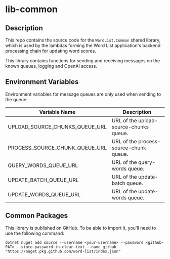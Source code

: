 # lib-common

## Description

This repo contains the source code for the `WordList.Common` shared library, which is used by the lambdas forming the Word List application's backend processing chain for updating word scores.

This library contains functions for sending and receiving messages on the known queues, logging and OpenAI access.

## Environment Variables

Environment variables for message queues are only used when sending to the queue:

| Variable Name      | Description                                        |
|--------------------|----------------------------------------------------|
| UPLOAD_SOURCE_CHUNKS_QUEUE_URL | URL of the upload-source-chunks queue. |
| PROCESS_SOURCE_CHUNK_QUEUE_URL | URL of the process-source-chunk queue. |
| QUERY_WORDS_QUEUE_URL          | URL of the query-words queue.          |
| UPDATE_BATCH_QUEUE_URL         | URL of the update-batch queue.         |
| UPDATE_WORDS_QUEUE_URL         | URL of the update-words queue.         |

## Common Packages

This library is published on GitHub.  To be able to import it, you'll need to use the following command:

```
dotnet nuget add source --username <your-username> --password <github-PAT> --store-password-in-clear-text --name github "https://nuget.pkg.github.com/word-list/index.json"
```
